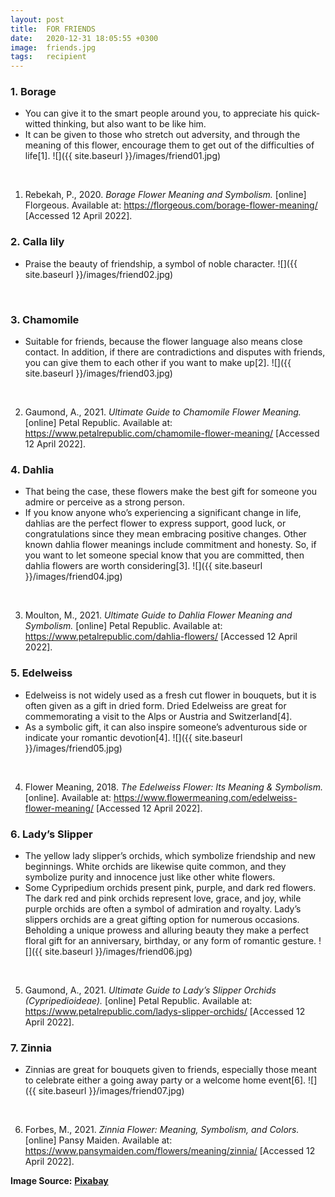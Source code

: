 ```yaml
---
layout: post
title:  FOR FRIENDS
date:   2020-12-31 18:05:55 +0300
image:  friends.jpg
tags:   recipient
---
```

### 1. Borage
* You can give it to the smart people around you, to appreciate his quick-witted thinking, but also want to be like him.
* It can be given to those who stretch out adversity, and through the meaning of this flower, encourage them to get out of the difficulties of life[1].
![]({{ site.baseurl }}/images/friend01.jpg)
<br>

1. Rebekah, P., 2020. *Borage Flower Meaning and Symbolism.* [online] Florgeous. Available at: <https://florgeous.com/borage-flower-meaning/> [Accessed 12 April 2022].

### 2. Calla lily
* Praise the beauty of friendship, a symbol of noble character.
![]({{ site.baseurl }}/images/friend02.jpg)
<br>

### 3. Chamomile
* Suitable for friends, because the flower language also means close contact. In addition, if there are contradictions and disputes with friends, you can give them to each other if you want to make up[2].
![]({{ site.baseurl }}/images/friend03.jpg)
<br>

2. Gaumond, A., 2021. *Ultimate Guide to Chamomile Flower Meaning.* [online] Petal Republic. Available at: <https://www.petalrepublic.com/chamomile-flower-meaning/> [Accessed 12 April 2022].

### 4. Dahlia
* That being the case, these flowers make the best gift for someone you admire or perceive as a strong person.
* If you know anyone who’s experiencing a significant change in life, dahlias are the perfect flower to express support, good luck, or congratulations since they mean embracing positive changes. Other known dahlia flower meanings include commitment and honesty. So, if you want to let someone special know that you are committed, then dahlia flowers are worth considering[3]. 
![]({{ site.baseurl }}/images/friend04.jpg)
<br>

3. Moulton, M., 2021. *Ultimate Guide to Dahlia Flower Meaning and Symbolism.* [online] Petal Republic. Available at: <https://www.petalrepublic.com/dahlia-flowers/> [Accessed 12 April 2022].

### 5. Edelweiss
* Edelweiss is not widely used as a fresh cut flower in bouquets, but it is often given as a gift in dried form. Dried Edelweiss are great for commemorating a visit to the Alps or Austria and Switzerland[4]. 
* As a symbolic gift, it can also inspire someone’s adventurous side or indicate your romantic devotion[4]. 
![]({{ site.baseurl }}/images/friend05.jpg)
<br>

4. Flower Meaning, 2018. *The Edelweiss Flower: Its Meaning & Symbolism.* [online]. Available at: <https://www.flowermeaning.com/edelweiss-flower-meaning/> [Accessed 12 April 2022].

### 6. Lady’s Slipper
* The yellow lady slipper’s orchids, which symbolize friendship and new beginnings. White orchids are likewise quite common, and they symbolize purity and innocence just like other white flowers.
* Some Cypripedium orchids present pink, purple, and dark red flowers. The dark red and pink orchids represent love, grace, and joy, while purple orchids are often a symbol of admiration and royalty.  Lady’s slippers orchids are a great gifting option for numerous occasions. Beholding a unique prowess and alluring beauty they make a perfect floral gift for an anniversary, birthday, or any form of romantic gesture.
![]({{ site.baseurl }}/images/friend06.jpg)
<br>

5. Gaumond, A., 2021. *Ultimate Guide to Lady’s Slipper Orchids (Cypripedioideae).* [online] Petal Republic. Available at: <https://www.petalrepublic.com/ladys-slipper-orchids/> [Accessed 12 April 2022].

### 7. Zinnia
* Zinnias are great for bouquets given to friends, especially those meant to celebrate either a going away party or a welcome home event[6].
![]({{ site.baseurl }}/images/friend07.jpg)
<br>

6. Forbes, M., 2021. *Zinnia Flower: Meaning, Symbolism, and Colors.* [online] Pansy Maiden. Available at: <https://www.pansymaiden.com/flowers/meaning/zinnia/> [Accessed 12 April 2022].

__Image Source:__ <a href="https://pixabay.com/">__Pixabay__</a>
